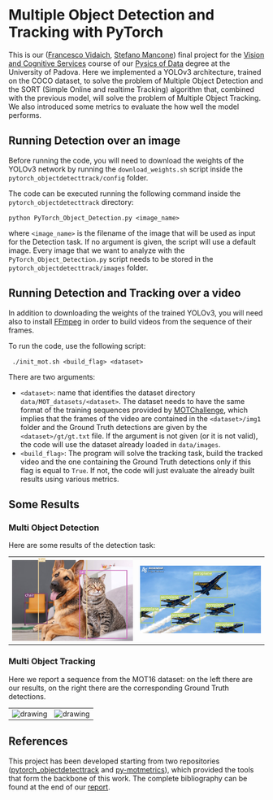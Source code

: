 # Multiple Object Detection and Tracking with PyTorch

This is our ([Francesco Vidaich](https://github.com/francescovidaich964), [Stefano Mancone](https://github.com/mango915)) final project for the [Vision and Cognitive Services](http://informatica.math.unipd.it/laureamagistrale/visionandcognitiveservicesen.html) course of our [Pysics of Data](https://www.unipd.it/en/educational-offer/master-s-degrees/school-of-science?tipo=LM&scuola=SC&ordinamento=2018&key=SC2443) degree at the University of Padova.
Here we implemented a YOLOv3 architecture, trained on the COCO dataset, to solve the problem of Multiple Object Detection and the SORT (Simple Online and realtime Tracking) algorithm that, combined with the previous model, will solve the problem of Multiple Object Tracking.
We also introduced some metrics to evaluate the how well the model performs.


## Running Detection over an image

Before running the code, you will need to download the weights of the YOLOv3 network by running the `download_weights.sh` script inside the `pytorch_objectdetecttrack/config` folder.

The code can be executed running the following command inside the `pytorch_objectdetecttrack` directory:
```
python PyTorch_Object_Detection.py <image_name>
```
where `<image_name>` is the filename of the image that will be used as input for the Detection task.
If no argument is given, the script will use a default image. Every image that we want to analyze with the 
`PyTorch_Object_Detection.py` script needs to be stored in the `pytorch_objectdetecttrack/images` folder.


## Running Detection and Tracking over a video

In addition to downloading the weights of the trained YOLOv3, you will need also to install [FFmpeg](https://ffmpeg.org/) in order to build videos from the sequence of their frames.

To run the code, use the following script:
```
 ./init_mot.sh <build_flag> <dataset>
```
There are two arguments:
 - `<dataset>`: name that identifies the dataset directory `data/MOT_datasets/<dataset>`. The dataset needs to have the same format of the training sequences provided by [MOTChallenge](https://motchallenge.net/), which implies that the frames of the video are contained in the `<dataset>/img1` folder and the Ground Truth detections are given by the `<dataset>/gt/gt.txt` file. If the argument is not given (or it is not valid), the code will use the dataset already loaded in `data/images`.
 - `<build_flag>`: The program will solve the tracking task, build the tracked video and the one containing the Ground Truth detections only if this flag is equal to `True`. If not, the code will just evaluate the already built results using various metrics.


## Some Results

### Multi Object Detection
Here are some results of the detection task:

<table><tr>
<td> <img src="pytorch_objectdetecttrack/images/cat_dog-det.jpg" alt="drawing" width="500"/> </td>
<td> <img src="pytorch_objectdetecttrack/images/blueangels-det.jpg" alt="drawing" width="500"/> </td>
</tr></table>

### Multi Object Tracking
Here we report a sequence from the MOT16 dataset: on the left there are our results, on the right there are the corresponding Ground Truth detections.

<table><tr>
<td> <img src="data/sample_gifs/tracked_example.gif" alt="drawing" width="500"/> </td>
<td> <img src="data/sample_gifs/ground_truth_example.gif" alt="drawing" width="500"/> </td>
</tr></table>


## References

This project has been developed starting from two repositories ([pytorch_objectdetecttrack](https://github.com/cfotache/pytorch_objectdetecttrack) and [py-motmetrics](https://github.com/cheind/py-motmetrics)), which provided the tools that form the backbone of this work.
The complete bibliography can be found at the end of our [report](Mancone_Vidaich_Report_CV.pdf).